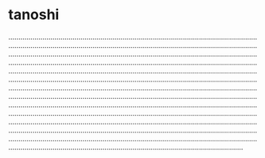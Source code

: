 # tanoshi

.................................................................................................................................................................................................................................................................................................................................................................................................................................................................................................................................................................................................................................................................................................................................................................................................................................................................................................................................................................................................................................................................................................................................................................................................................................................................................................................................................................................................................................................................................................................................................................................................................................................................................................................................................................................................